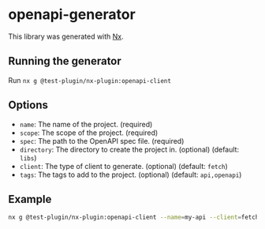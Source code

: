 # openapi-generator

This library was generated with [Nx](https://nx.dev).

## Running the generator

Run `nx g @test-plugin/nx-plugin:openapi-client`

## Options

- `name`: The name of the project. (required)
- `scope`: The scope of the project. (required)
- `spec`: The path to the OpenAPI spec file. (required)
- `directory`: The directory to create the project in. (optional) (default: `libs`)
- `client`: The type of client to generate. (optional) (default: `fetch`)
- `tags`: The tags to add to the project. (optional) (default: `api,openapi`)

## Example

```bash
nx g @test-plugin/nx-plugin:openapi-client --name=my-api --client=fetch --scope=@my-app --directory=libs --spec=./spec.yaml --tags=api,openapi
```
